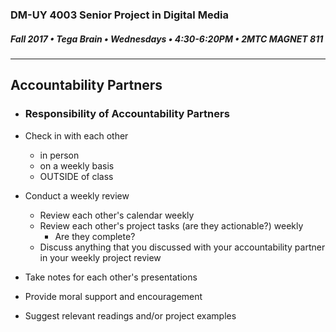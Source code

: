 ### DM-UY 4003 Senior Project in Digital Media

##### Fall 2017 • Tega Brain • Wednesdays • 4:30-6:20PM • 2MTC MAGNET 811

---

## Accountability Partners

* ### Responsibility of Accountability Partners
* Check in with each other

  * in person 
  * on a weekly basis 
  * OUTSIDE of class

* Conduct a weekly review
  * Review each other's calendar weekly
  * Review each other's project tasks \(are they actionable?\) weekly
    * Are they complete?
  * Discuss anything that you discussed with your accountability partner in your weekly project review
* Take notes for each other's presentations
* Provide moral support and encouragement
* Suggest relevant readings and/or project examples



